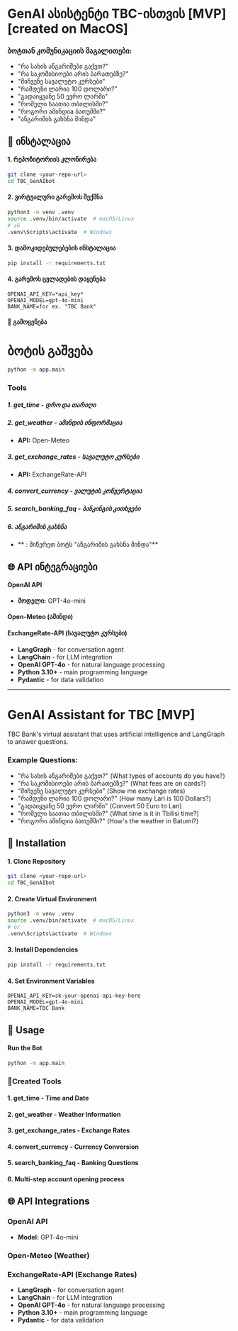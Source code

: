# GenAI ასისტენტი TBC-ისთვის [MVP] [created on MacOS]

### ბოტთან კომუნიკაციის მაგალითები:
- "რა სახის ანგარიშები გაქვთ?"
- "რა საკომისიოები არის ბარათებზე?"
- "მიჩვენე სავალუტო კურსები"
- "რამდენი ლარია 100 დოლარი?"
- "გადაიყვანე 50 ევრო ლარში"
- "რომელი საათია თბილისში?"
- "როგორი ამინდიa ბათუმში?"
- "ანგარიშის გახსნა მინდა"

## 🚀 ინსტალაცია

#### 1. რეპოზიტორიის კლონირება
```bash
git clone <your-repo-url>
cd TBC_GenAIbot
```

#### 2. ვირტუალური გარემოს შექმნა
```bash
python3 -m venv .venv
source .venv/bin/activate  # macOS/Linux
# ან
.venv\Scripts\activate  # Windows
```

#### 3. დამოკიდებულებების ინსტალაცია
```bash
pip install -r requirements.txt
```

#### 4. გარემოს ცვლადების დაყენება
```env
OPENAI_API_KEY=*api_key*
OPENAI_MODEL=gpt-4o-mini
BANK_NAME=for ex. "TBC Bank"
```

#### 🎯 გამოყენება

# ბოტის გაშვება
```bash
python -m app.main
```

### Tools

##### 1. **get_time** - დრო და თარიღი

##### 2. **get_weather** - ამინდის ინფორმაცია
- **API:** Open-Meteo

##### 3. **get_exchange_rates** - სავალუტო კურსები
- **API:** ExchangeRate-API

##### 4. **convert_currency** - ვალუტის კონვერტაცია

##### 5. **search_banking_faq** - ბანკინგის კითხვები

##### 6. **ანგარიშის გახსნა** 
- ** : მიწერეთ ბოტს "ანგარიშის გახსნა მინდა"**


## 🌐 API ინტეგრაციები

#### OpenAI API
- **მოდელი:** GPT-4o-mini
#### Open-Meteo (ამინდი)
#### ExchangeRate-API (სავალუტო კურსები)


#### 
- **LangGraph** - for conversation agent
- **LangChain** - for LLM integration
- **OpenAI GPT-4o** - for natural language processing
- **Python 3.10+** - main programming language
- **Pydantic** - for data validation
---

# GenAI Assistant for TBC [MVP]

TBC Bank's virtual assistant that uses artificial intelligence and LangGraph to answer questions.

### Example Questions:
- "რა სახის ანგარიშები გაქვთ?" (What types of accounts do you have?)
- "რა საკომისიოები არის ბარათებზე?" (What fees are on cards?)
- "მიჩვენე სავალუტო კურსები" (Show me exchange rates)
- "რამდენი ლარია 100 დოლარი?" (How many Lari is 100 Dollars?)
- "გადაიყვანე 50 ევრო ლარში" (Convert 50 Euro to Lari)
- "რომელი საათია თბილისში?" (What time is it in Tbilisi time?)
- "როგორი ამინდია ბათუმში?" (How's the weather in Batumi?)


## 🚀 Installation

#### 1. Clone Repository
```bash
git clone <your-repo-url>
cd TBC_GenAIbot
```

#### 2. Create Virtual Environment
```bash
python3 -m venv .venv
source .venv/bin/activate  # macOS/Linux
# or
.venv\Scripts\activate  # Windows
```

#### 3. Install Dependencies
```bash
pip install -r requirements.txt
```

#### 4. Set Environment Variables
```env
OPENAI_API_KEY=sk-your-openai-api-key-here
OPENAI_MODEL=gpt-4o-mini
BANK_NAME=TBC Bank
```

## 🎯 Usage

#### Run the Bot
```bash
python -m app.main
```

### 🔧Created Tools

#### 1. **get_time** - Time and Date

#### 2. **get_weather** - Weather Information

#### 3. **get_exchange_rates** - Exchange Rates

#### 4. **convert_currency** - Currency Conversion

#### 5. **search_banking_faq** - Banking Questions

#### 6. **Multi-step account opening process** 


## 🌐 API Integrations

### OpenAI API
- **Model:** GPT-4o-mini
### Open-Meteo (Weather)
### ExchangeRate-API (Exchange Rates)


- **LangGraph** - for conversation agent
- **LangChain** - for LLM integration
- **OpenAI GPT-4o** - for natural language processing
- **Python 3.10+** - main programming language
- **Pydantic** - for data validation

